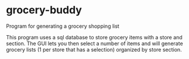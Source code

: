 # grocery-buddy
Program for generating a grocery shopping list


This program uses a sql database to store grocery items with a store and section. The GUI lets you then select a number of items and will generate grocery lists (1 per store that has a selection) organized by store section.
